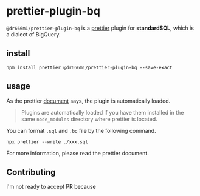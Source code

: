 # prettier-plugin-bq
`@dr666m1/prettier-plugin-bq` is a [prettier](https://prettier.io/) plugin for **standardSQL**, which is a dialect of BigQuery.

## install
```
npm install prettier @dr666m1/prettier-plugin-bq --save-exact
```

## usage
As the prettier [document](https://prettier.io/docs/en/plugins.html) says, the plugin is automatically loaded.
> Plugins are automatically loaded if you have them installed in the same `node_modules` directory where prettier is located.

You can format `.sql` and `.bq` file by the following command.
```
npx prettier --write ./xxx.sql
```

For more information, please read the prettier document.

## Contributing
I'm not ready to accept PR because

